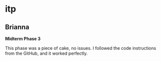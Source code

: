 # itp

## Brianna

**Midterm Phase 3**

This phase was a piece of cake, no issues. I followed the code instructions from the GitHub, and it worked perfectly.
